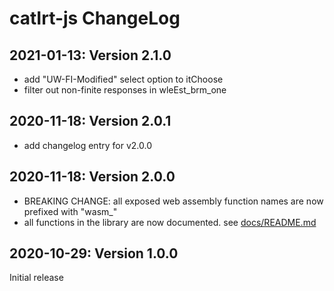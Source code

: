 # catIrt-js ChangeLog

## 2021-01-13: Version 2.1.0

 - add "UW-FI-Modified" select option to itChoose
 - filter out non-finite responses in wleEst_brm_one

## 2020-11-18: Version 2.0.1

 - add changelog entry for v2.0.0

## 2020-11-18: Version 2.0.0

 - BREAKING CHANGE: all exposed web assembly function names are now prefixed with "wasm\_"
 - all functions in the library are now documented. see [docs/README.md](./docs/README.md)

## 2020-10-29: Version 1.0.0

Initial release
